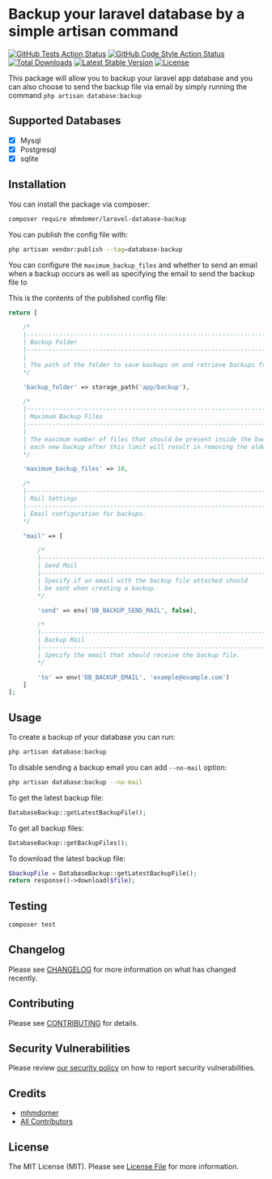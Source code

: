 # Backup your laravel database by a simple artisan command

[![GitHub Tests Action Status](https://img.shields.io/github/workflow/status/mhmdomer/laravel-database-backup/run-tests?label=tests)](https://github.com/mhmdomer/laravel-database-backup/actions/workflows/run-tests.yml/badge.svg)
[![GitHub Code Style Action Status](https://img.shields.io/github/workflow/status/mhmdomer/laravel-database-backup/Check%20&%20fix%20styling?label=code%20style)](https://github.com/mhmdomer/laravel-database-backup/actions/workflows/php-cs-fixer.yml/badge.svg)
[![Total Downloads](https://img.shields.io/packagist/dt/mhmdomer/laravel-database-backup.svg?style=flat-square)](https://packagist.org/packages/mhmdomer/laravel-database-backup)
[![Latest Stable Version](http://poser.pugx.org/mhmdomer/laravel-database-backup/v)](https://packagist.org/packages/mhmdomer/laravel-database-backup)
[![License](http://poser.pugx.org/mhmdomer/laravel-database-backup/license)](https://packagist.org/packages/mhmdomer/laravel-database-backup)

This package will allow you to backup your laravel app database and you can also choose to send the backup file via email by simply running the command `php artisan database:backup`

## Supported Databases

-   [x] Mysql
-   [x] Postgresql
-   [x] sqlite

## Installation

You can install the package via composer:

```bash
composer require mhmdomer/laravel-database-backup
```

You can publish the config file with:

```bash
php artisan vendor:publish --tag=database-backup
```

You can configure the `maximum_backup_files` and whether to send an email when a backup occurs as well as specifying the email to send the backup file to

This is the contents of the published config file:

```php
return [

    /*
    |-------------------------------------------------------------------------
    | Backup Folder
    |-------------------------------------------------------------------------
    |
    | The path of the folder to save backups on and retrieve backups from.
    */

    'backup_folder' => storage_path('app/backup'),

    /*
    |-------------------------------------------------------------------------
    | Maximum Backup Files
    |-------------------------------------------------------------------------
    |
    | The maximum number of files that should be present inside the backup folder,
    | each new backup after this limit will result in removing the oldest backup file
    */

    'maximum_backup_files' => 10,

    /*
    |-------------------------------------------------------------------------
    | Mail Settings
    |-------------------------------------------------------------------------
    | Email configuration for backups.
    */

    "mail" => [

        /*
        |-------------------------------------------------------------------------
        | Send Mail
        |-------------------------------------------------------------------------
        | Specify if an email with the backup file attached should
        | be sent when creating a backup.
        */

        'send' => env('DB_BACKUP_SEND_MAIL', false),

        /*
        |-------------------------------------------------------------------------
        | Backup Mail
        |-------------------------------------------------------------------------
        | Specify the email that should receive the backup file.
        */

        'to' => env('DB_BACKUP_EMAIL', 'example@example.com')
    ]
];

```

## Usage

To create a backup of your database you can run:

```bash
php artisan database:backup
```

To disable sending a backup email you can add `--no-mail` option:

```bash
php artisan database:backup --no-mail
```

To get the latest backup file:

```php
DatabaseBackup::getLatestBackupFile();
```

To get all backup files:

```php
DatabaseBackup::getBackupFiles();
```

To download the latest backup file:

```php
$backupFile = DatabaseBackup::getLatestBackupFile();
return response()->download($file);
```

## Testing

```bash
composer test
```

## Changelog

Please see [CHANGELOG](CHANGELOG.md) for more information on what has changed recently.

## Contributing

Please see [CONTRIBUTING](.github/CONTRIBUTING.md) for details.

## Security Vulnerabilities

Please review [our security policy](../../security/policy) on how to report security vulnerabilities.

## Credits

-   [mhmdomer](https://github.com/mhmdomer)
-   [All Contributors](../../contributors)

## License

The MIT License (MIT). Please see [License File](LICENSE.md) for more information.
